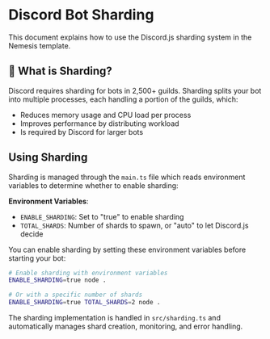 # Discord Bot Sharding

This document explains how to use the Discord.js sharding system in the Nemesis template.

## 🤖 What is Sharding?

Discord requires sharding for bots in 2,500+ guilds. Sharding splits your bot into multiple processes, each handling a portion of the guilds, which:

- Reduces memory usage and CPU load per process
- Improves performance by distributing workload
- Is required by Discord for larger bots

## Using Sharding

Sharding is managed through the `main.ts` file which reads environment variables to determine whether to enable sharding:

**Environment Variables**:

- `ENABLE_SHARDING`: Set to "true" to enable sharding
- `TOTAL_SHARDS`: Number of shards to spawn, or "auto" to let Discord.js decide

You can enable sharding by setting these environment variables before starting your bot:

```bash
# Enable sharding with environment variables
ENABLE_SHARDING=true node .

# Or with a specific number of shards
ENABLE_SHARDING=true TOTAL_SHARDS=2 node .
```

The sharding implementation is handled in `src/sharding.ts` and automatically manages shard creation, monitoring, and error handling.
